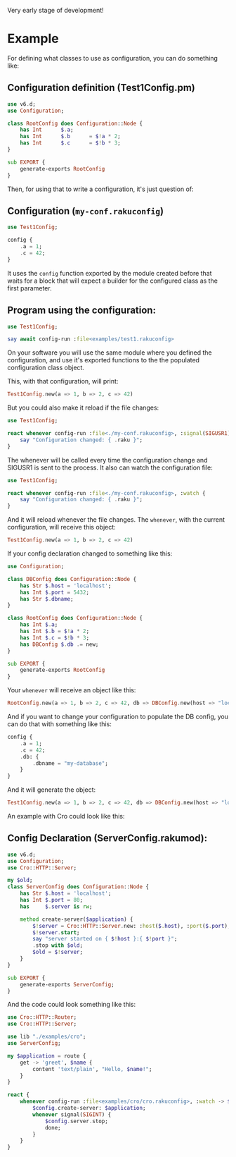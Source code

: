 Very early stage of development!

Example
=======

For defining what classes to use as configuration, you can do something like:

Configuration definition (Test1Config.pm)
-----------------------------------------

```raku
use v6.d;
use Configuration;

class RootConfig does Configuration::Node {
    has Int      $.a;
    has Int      $.b      = $!a * 2;
    has Int      $.c      = $!b * 3;
}

sub EXPORT {
    generate-exports RootConfig
}
```

Then, for using that to write a configuration, it's just question of:

Configuration (`my-conf.rakuconfig`)
------------------------------------

```raku
use Test1Config;

config {
    .a = 1;
    .c = 42;
}
```

It uses the `config` function exported by the module created before that waits for a block that will expect a builder for the configured class as the first parameter.

Program using the configuration:
--------------------------------

```raku
use Test1Config;

say await config-run :file<examples/test1.rakuconfig>
```

On your software you will use the same module where you defined the configuration, and use it's exported functions to the the populated configuration class object.

This, with that configuration, will print:

```raku
Test1Config.new(a => 1, b => 2, c => 42)
```

But you could also make it reload if the file changes:

```raku
use Test1Config;

react whenever config-run :file<./my-conf.rakuconfig>, :signal(SIGUSR1) {
    say "Configuration changed: { .raku }";
}
```

The whenever will be called every time the configuration change and SIGUSR1 is sent to the process. It also can watch the configuration file:

```raku
use Test1Config;

react whenever config-run :file<./my-conf.rakuconfig>, :watch {
    say "Configuration changed: { .raku }";
}
```

And it will reload whenever the file changes. The `whenever`, with the current configuration, will receive this object:

```raku
Test1Config.new(a => 1, b => 2, c => 42)
```

If your config declaration changed to something like this:

```raku
use Configuration;

class DBConfig does Configuration::Node {
    has Str $.host = 'localhost';
    has Int $.port = 5432;
    has Str $.dbname;
}

class RootConfig does Configuration::Node {
    has Int $.a;
    has Int $.b = $!a * 2;
    has Int $.c = $!b * 3;
    has DBConfig $.db .= new;
}

sub EXPORT {
    generate-exports RootConfig
}
```

Your `whenever` will receive an object like this:

```raku
RootConfig.new(a => 1, b => 2, c => 42, db => DBConfig.new(host => "localhost", port => 5432, dbname => Str))
```

And if you want to change your configuration to populate the DB config, you can do that with something like this:

```raku
config {
    .a = 1;
    .c = 42;
    .db: {
        .dbname = "my-database";
    }
}
```

And it will generate the object:

```raku
Test1Config.new(a => 1, b => 2, c => 42, db => DBConfig.new(host => "localhost", port => 5432, dbname => "my-database"))
```

An example with Cro could look like this:

Config Declaration (ServerConfig.rakumod):
------------------------------------------

```raku
use v6.d;
use Configuration;
use Cro::HTTP::Server;

my $old;
class ServerConfig does Configuration::Node {
    has Str $.host = 'localhost';
    has Int $.port = 80;
    has     $.server is rw;

    method create-server($application) {
        $!server = Cro::HTTP::Server.new: :host($.host), :port($.port), :$application;
        $!server.start;
        say "server started on { $!host }:{ $!port }";
        .stop with $old;
        $old = $!server;
    }
}

sub EXPORT {
    generate-exports ServerConfig;
}
```

And the code could look something like this:

```raku
use Cro::HTTP::Router;
use Cro::HTTP::Server;

use lib "./examples/cro";
use ServerConfig;

my $application = route {
    get -> 'greet', $name {
        content 'text/plain', "Hello, $name!";
    }
}

react {
    whenever config-run :file<examples/cro/cro.rakuconfig>, :watch -> $config {
        $config.create-server: $application;
        whenever signal(SIGINT) {
            $config.server.stop;
            done;
        }
    }
}
```

